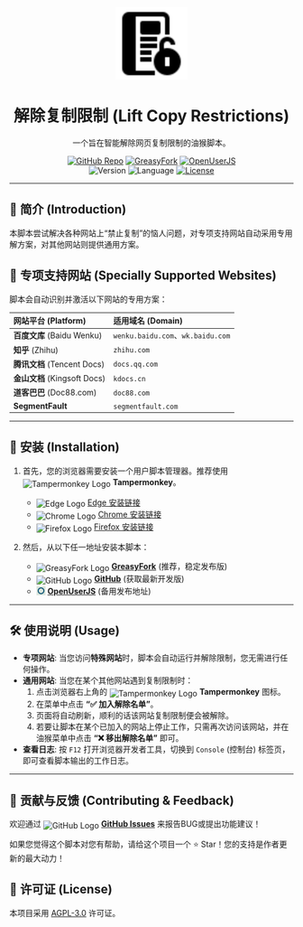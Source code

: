 <div align="center">
  <img src="https://github.com/zhumengstarsandsea/Lift_Copy_Restrictions/blob/main/logo.png" width="128" height="128" alt="Project Logo">
  <h1>解除复制限制 (Lift Copy Restrictions)</h1>
  <p>一个旨在智能解除网页复制限制的油猴脚本。</p>
  
  <p>
     <a href="https://github.com/zhumengstarsandsea/Lift_Copy_Restrictions">
      <img src="https://img.shields.io/badge/GitHub-仓库-blue?style=flat-square&logo=github" alt="GitHub Repo"></a>
    </a>
    <a href="https://greasyfork.org/zh-CN/scripts/543450-%E4%B8%AD%E5%9B%BD%E5%A4%A7%E5%AD%A6mooc-%E6%85%95%E8%AF%BE-%E5%8A%9F%E8%83%BD%E5%A2%9E%E5%BC%BA-chinese-university-mooc-enhancer"> <img src="https://img.shields.io/badge/GreasyFork-发布-green?style=flat-square&logo=git" alt="GreasyFork"></a>
    </a>
    <a href="https://openuserjs.org/scripts/%E9%80%90%E6%A2%A6%E6%98%9F%E8%BE%B0%E5%A4%A7%E6%B5%B7/%E4%B8%AD%E5%9B%BD%E5%A4%A7%E5%AD%A6MOOC(%E6%85%95%E8%AF%BE)%E5%8A%9F%E8%83%BD%E5%A2%9E%E5%BC%BA_Chinese_University_MOOC_Enhancer"> <img src="https://img.shields.io/badge/OpenUserJS-发布-orange?style=flat-square&logo=javascript" alt="OpenUserJS"></a>
    </a>
    <br>
    <img src="https://img.shields.io/github/package-json/v/zhumengstarsandsea/Lift_Copy_Restrictions?style=flat-square" alt="Version">
    <img src="https://img.shields.io/badge/JavaScript-100%25-yellow?style=flat-square" alt="Language">
    <a href="https://github.com/zhumengstarsandsea/Lift_Copy_Restrictions/blob/main/LICENSE">
      <img src="https://img.shields.io/github/license/zhumengstarsandsea/Lift_Copy_Restrictions?style=flat-square" alt="License">
    </a>
  </p>
</div>

---

## 📖 简介 (Introduction)

本脚本尝试解决各种网站上“禁止复制”的恼人问题，对专项支持网站自动采用专用解方案，对其他网站则提供通用方案。


## 🎯 专项支持网站 (Specially Supported Websites)

脚本会自动识别并激活以下网站的专用方案：

| 网站平台 (Platform) | 适用域名 (Domain) |
| :--- | :--- |
| **百度文库** (Baidu Wenku) | `wenku.baidu.com`、`wk.baidu.com` |
| **知乎** (Zhihu) | `zhihu.com` |
| **腾讯文档** (Tencent Docs) | `docs.qq.com` |
| **金山文档** (Kingsoft Docs) | `kdocs.cn` |
| **道客巴巴** (Doc88.com) | `doc88.com` |
| **SegmentFault** | `segmentfault.com` |

---

## 🚀 安装 (Installation)

1.  首先，您的浏览器需要安装一个用户脚本管理器。推荐使用 <img src="https://www.tampermonkey.net/images/icon.png" height="16" alt="Tampermonkey Logo" style="vertical-align: -0.2em;"> **Tampermonkey**。
    * <img src="https://upload.wikimedia.org/wikipedia/commons/9/98/Microsoft_Edge_logo_%282019%29.svg" height="16" alt="Edge Logo" style="vertical-align: -0.2em;"> [Edge 安装链接](https://microsoftedge.microsoft.com/addons/detail/tampermonkey/iikmkjmpaadaobahmlepeloendndfphd)
    * <img src="https://upload.wikimedia.org/wikipedia/commons/e/e1/Google_Chrome_icon_%28February_2022%29.svg" height="16" alt="Chrome Logo" style="vertical-align: -0.2em;"> [Chrome 安装链接](https://chrome.google.com/webstore/detail/tampermonkey/dhdgffkkebhmkfjojejmpbldmpobfkfo)
    * <img src="https://upload.wikimedia.org/wikipedia/commons/a/a0/Firefox_logo%2C_2019.svg" height="16" alt="Firefox Logo" style="vertical-align: -0.2em;"> [Firefox 安装链接](https://addons.mozilla.org/firefox/addon/tampermonkey/)

3.  然后，从以下任一地址安装本脚本：

    *  <img src="https://github.com/greasyfork-org/greasyfork/blob/main/public/images/blacklogo32.png" height="16" alt="GreasyFork Logo" style="vertical-align: -0.2em;"> **[GreasyFork](https://greasyfork.org/zh-CN/scripts/543450-%E4%B8%AD%E5%9B%BD%E5%A4%A7%E5%AD%A6mooc-%E6%85%95%E8%AF%BE-%E5%8A%9F%E8%83%BD%E5%A2%9E%E5%BC%BA-chinese-university-mooc-enhancer)** (推荐，稳定发布版)
    * <img src="https://github.com/fluidicon.png" height="16" alt="GitHub Logo" style="vertical-align: -0.2em;"> **[GitHub](https://github.com/zhumengstarsandsea/Lift_Copy_Restrictions/releases/tag/new)** (获取最新开发版)
    *  <img src="https://github.com/OpenUserJS/OpenUserJS.org/blob/master/public/images/favicon32.png" height="16" alt="OpenUserJS Logo" style="vertical-align: -0.2em;"> **[OpenUserJS](https://openuserjs.org/scripts/%E9%80%90%E6%A2%A6%E6%98%9F%E8%BE%B0%E5%A4%A7%E6%B5%B7/%E4%B8%AD%E5%9B%BD%E5%A4%A7%E5%AD%A6MOOC(%E6%85%95%E8%AF%BE)%E5%8A%9F%E8%83%BD%E5%A2%9E%E5%BC%BA_Chinese_University_MOOC_Enhancer)** (备用发布地址)
---

## 🛠️ 使用说明 (Usage)

-   **专项网站**: 当您访问**特殊网站**时，脚本会自动运行并解除限制，您无需进行任何操作。
-   **通用网站**: 当您在某个其他网站遇到复制限制时：
    1.  点击浏览器右上角的 <img src="https://www.tampermonkey.net/images/icon.png" height="16" alt="Tampermonkey Logo" style="vertical-align: -0.2em;"> **Tampermonkey** 图标。
    2.  在菜单中点击 **“✅ 加入解除名单”**。
    3.  页面将自动刷新，顺利的话该网站复制限制便会被解除。
    4.  若要让脚本在某个已加入的网站上停止工作，只需再次访问该网站，并在油猴菜单中点击 **“❌ 移出解除名单”** 即可。
-   **查看日志**: 按 `F12` 打开浏览器开发者工具，切换到 `Console` (控制台) 标签页，即可查看脚本输出的工作日志。

---

## 🤝 贡献与反馈 (Contributing & Feedback)

欢迎通过 <img src="https://github.com/fluidicon.png" height="16" alt="GitHub Logo" style="vertical-align: -0.2em;"> **[GitHub Issues](https://github.com/zhumengstarsandsea/Lift_Copy_Restrictions/issues)** 来报告BUG或提出功能建议！

如果您觉得这个脚本对您有帮助，请给这个项目一个 ⭐ Star！您的支持是作者更新的最大动力！

## 📄 许可证 (License)

本项目采用 [AGPL-3.0](https://github.com/zhumengstarsandsea/Lift_Copy_Restrictions/blob/main/LICENSE) 许可证。
